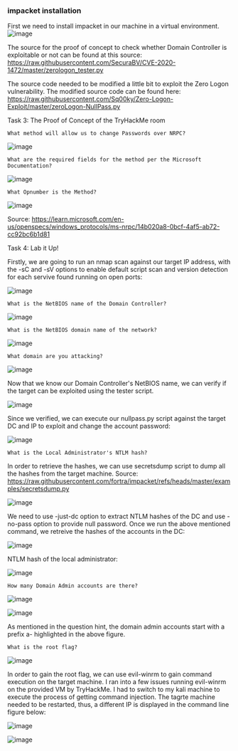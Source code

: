 ### impacket installation
First we need to install impacket in our machine in a virtual environment.
![image](https://github.com/user-attachments/assets/8cd2416a-19ff-4f71-bb6a-403e932eb24e)

The source for the proof of concept to check whether Domain Controller is exploitable or not can be found at this source: https://raw.githubusercontent.com/SecuraBV/CVE-2020-1472/master/zerologon_tester.py

The source code needed to be modified a little bit to exploit the Zero Logon vulnerability. The modified source code can be found here: https://raw.githubusercontent.com/Sq00ky/Zero-Logon-Exploit/master/zeroLogon-NullPass.py

Task 3: The Proof of Concept of the TryHackMe room

	What method will allow us to change Passwords over NRPC?
![image](https://github.com/user-attachments/assets/04eb93fe-6345-4b6d-9243-6d552b7e9092)

	What are the required fields for the method per the Microsoft Documentation?
![image](https://github.com/user-attachments/assets/930172e6-9ff0-4214-9f6f-365d544be7c4)

	What Opnumber is the Method?
![image](https://github.com/user-attachments/assets/131248b5-fc5a-44dc-9b4c-fa01bfa5ea36)

Source: https://learn.microsoft.com/en-us/openspecs/windows_protocols/ms-nrpc/14b020a8-0bcf-4af5-ab72-cc92bc6b1d81

Task 4: Lab it Up!

Firstly, we are going to run an nmap scan against our target IP address, with the -sC and -sV options to enable default script scan and version detection for each servive found running on open ports:

![image](https://github.com/user-attachments/assets/cce80cd8-f40b-430e-926b-1e2af26c673c)

	What is the NetBIOS name of the Domain Controller?
![image](https://github.com/user-attachments/assets/e5728381-d24f-4ea7-b713-4449b4518cbf)

 	What is the NetBIOS domain name of the network?
![image](https://github.com/user-attachments/assets/ba3a1e48-8386-4705-ac76-57625c2242ef)

 	What domain are you attacking?
![image](https://github.com/user-attachments/assets/3bafbc80-0f06-4b68-b747-4917ddc335d1)

Now that we know our Domain Controller's NetBIOS name, we can verify if the target can be exploited using the tester script.

![image](https://github.com/user-attachments/assets/09737d3a-8ca4-4b01-8863-78758e87e8f8)

Since we verified, we can execute our nullpass.py script against the target DC and IP to exploit and change the account password:

![image](https://github.com/user-attachments/assets/fb0bdad3-df9f-414f-89cd-1abefb9c6d81)

 	What is the Local Administrator's NTLM hash?
In order to retrieve the hashes, we can use secretsdump script to dump all the hashes from the target machine.
Source: https://raw.githubusercontent.com/fortra/impacket/refs/heads/master/examples/secretsdump.py

![image](https://github.com/user-attachments/assets/713e9108-c6cd-41ae-8a2e-72a2ace0cfd1)

We need to use -just-dc option to extract NTLM hashes of the DC and use -no-pass option to provide null password. Once we run the above mentioned command, we retreive the hashes of the accounts in the DC:

![image](https://github.com/user-attachments/assets/6af0f15a-f455-4db0-b59d-11a5102dcabf)

NTLM hash of the local administrator:

![image](https://github.com/user-attachments/assets/42cbee2d-efc7-4d8c-bc5b-09d3266a8113)

 	How many Domain Admin accounts are there?
![image](https://github.com/user-attachments/assets/71abc65e-c3e2-421a-b4c1-41c94ceaaab8)

![image](https://github.com/user-attachments/assets/a7684437-b2a8-4d85-a94d-dd9260d33974)

As mentioned in the question hint, the domain admin accounts start with a prefix a- highlighted in the above figure.

 	What is the root flag?
![image](https://github.com/user-attachments/assets/aea1c94e-0564-45fb-896d-17591731544c)

In order to gain the root flag, we can use evil-winrm to gain command execution on the target machine. I ran into a few issues running evil-winrm on the provided VM by TryHackMe. I had to switch to my kali machine to execute the process of getting command injection. The tagrte machine needed to be restarted, thus, a different IP is displayed in the command line figure below:

![image](https://github.com/user-attachments/assets/2446efee-b58e-4e42-bbf7-a0f964cf2d89)

![image](https://github.com/user-attachments/assets/17e0cc3a-a673-4a36-a121-cb16d89cdfa6)
